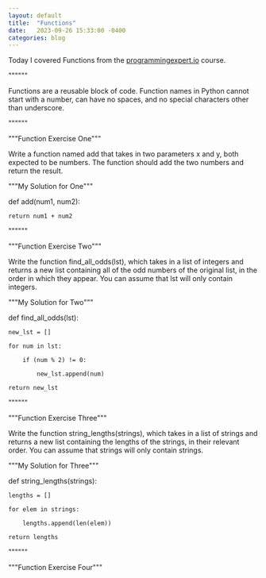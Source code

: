 ```yaml
---
layout: default
title:  "Functions"
date:   2023-09-26 15:33:00 -0400
categories: blog
---
```

Today I covered Functions from the [programmingexpert.io][course-site] course.

""""""

Functions are a reusable block of code. Function names in Python cannot start with a number, can have no spaces, and no special characters other than underscore.

""""""

"""Function Exercise One"""

Write a function named add that takes in two parameters x and y, both expected to be numbers. The function should add the two numbers and return the result.

"""My Solution for One"""

def add(num1, num2):

    return num1 + num2

""""""

"""Function Exercise Two"""

Write the function find_all_odds(lst), which takes in a list of integers and returns a new list containing all of the odd numbers of the original list, in the order in which they appear. You can assume that lst will only contain integers.

"""My Solution for Two"""

def find_all_odds(lst):

    new_lst = []

    for num in lst:

        if (num % 2) != 0:

            new_lst.append(num)
    
    return new_lst

""""""

"""Function Exercise Three"""

Write the function string_lengths(strings), which takes in a list of strings and returns a new list containing the lengths of the strings, in their relevant order. You can assume that strings will only contain strings.

"""My Solution for Three"""

def string_lengths(strings):

    lengths = []

    for elem in strings:

        lengths.append(len(elem))
        
    return lengths

""""""

"""Function Exercise Four"""

[course-site]: https://www.programmingexpert.io/index